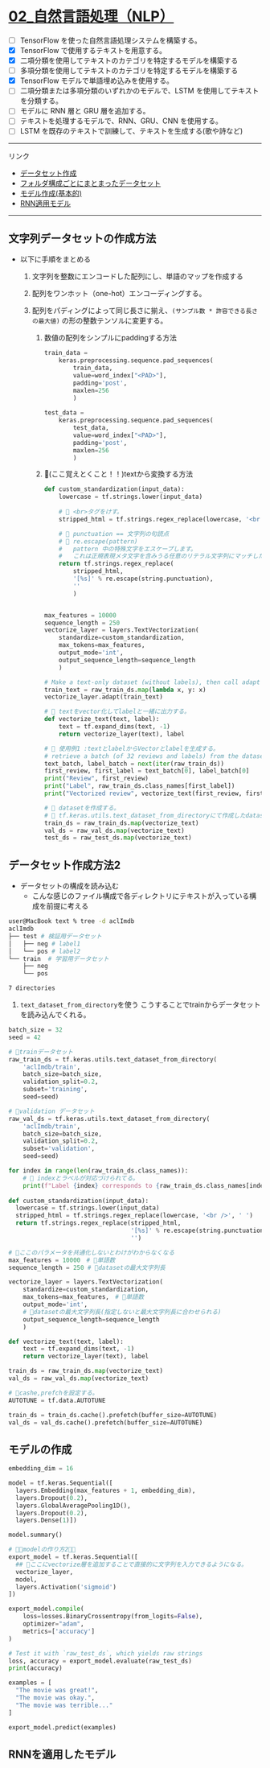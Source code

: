 # [02\_自然言語処理（NLP）](<02_自然言語処理(NLP)>)

- [ ] TensorFlow を使った自然言語処理システムを構築する。
- [x] TensorFlow で使用するテキストを用意する。
- [x] 二項分類を使用してテキストのカテゴリを特定するモデルを構築する
- [ ] 多項分類を使用してテキストのカテゴリを特定するモデルを構築する
- [x] TensorFlow モデルで単語埋め込みを使用する。
- [ ] 二項分類または多項分類のいずれかのモデルで、LSTM を使用してテキストを分類する。
- [ ] モデルに RNN 層と GRU 層を追加する。
- [ ] テキストを処理するモデルで、RNN、GRU、CNN を使用する。
- [ ] LSTM を既存のテキストで訓練して、テキストを生成する(歌や詩など)

---

リンク

- [データセット作成](#dataset)
- [フォルダ構成ごとにまとまったデータセット](#DirDataset)
- [モデル作成(基本的)](#basic_model)
- [RNN適用モデル](#rnn_model)

---

## <a name=dataset>文字列データセットの作成方法</a>

- 以下に手順をまとめる

    1. 文字列を整数にエンコードした配列にし、単語のマップを作成する

    1. 配列をワンホット（one-hot）エンコーディングする。

    1. 配列をパディングによって同じ長さに揃え、`(サンプル数 * 許容できる長さの最大値)` の形の整数テンソルに変更する。

        1. 数値の配列をシンプルにpaddingする方法

            ```python
            train_data = 
                keras.preprocessing.sequence.pad_sequences(
                    train_data,
                    value=word_index["<PAD>"],
                    padding='post',
                    maxlen=256
                    )
                    
            test_data = 
                keras.preprocessing.sequence.pad_sequences(
                    test_data,
                    value=word_index["<PAD>"],
                    padding='post',
                    maxlen=256
                    )
            ```

        2. 🌟(ここ覚えとくこと！！)textから変換する方法 

            ```python
            def custom_standardization(input_data):
                lowercase = tf.strings.lower(input_data)
                
                # 🌟 <br>タグをけす。
                stripped_html = tf.strings.regex_replace(lowercase, '<br />', ' ')

                # 🌟 punctuation == 文字列の句読点
                # 🌟 re.escape(pattern)
                #   pattern 中の特殊文字をエスケープします。
                #   これは正規表現メタ文字を含みうる任意のリテラル文字列にマッチしたい時に便利です。     
                return tf.strings.regex_replace(
                    stripped_html,
                    '[%s]' % re.escape(string.punctuation),
                    ''
                    )


            max_features = 10000
            sequence_length = 250
            vectorize_layer = layers.TextVectorization(
                standardize=custom_standardization,
                max_tokens=max_features,
                output_mode='int',
                output_sequence_length=sequence_length
                )
            
            # Make a text-only dataset (without labels), then call adapt
            train_text = raw_train_ds.map(lambda x, y: x)
            vectorize_layer.adapt(train_text)

            # 🌟 textをvector化してlabelと一緒に出力する。
            def vectorize_text(text, label):
                text = tf.expand_dims(text, -1)
                return vectorize_layer(text), label

            # 🌟 使用例1 :textとlabelからVectorとlabelを生成する。
            # retrieve a batch (of 32 reviews and labels) from the dataset
            text_batch, label_batch = next(iter(raw_train_ds))
            first_review, first_label = text_batch[0], label_batch[0]
            print("Review", first_review)
            print("Label", raw_train_ds.class_names[first_label])
            print("Vectorized review", vectorize_text(first_review, first_label))

            # 🌟 datasetを作成する。
            # 🌟 tf.keras.utils.text_dataset_from_directoryにて作成したdataset
            train_ds = raw_train_ds.map(vectorize_text)
            val_ds = raw_val_ds.map(vectorize_text)
            test_ds = raw_test_ds.map(vectorize_text)

            ```

## <a name=DirDataset>データセット作成方法2</a>

- データセットの構成を読み込む
  - こんな感じのファイル構成で各ディレクトリにテキストが入っている構成を前提に考える

```sh
user@MacBook text % tree -d aclImdb
aclImdb
├── test # 検証用データセット
│   ├── neg # label1
│   └── pos # label2
└── train  # 学習用データセット
    ├── neg
    └── pos

7 directories
```

1. `text_dataset_from_directory`を使う
こうすることでtrainからデータセットを読み込んでくれる。

```python
batch_size = 32
seed = 42

# 🌟trainデータセット
raw_train_ds = tf.keras.utils.text_dataset_from_directory(
    'aclImdb/train', 
    batch_size=batch_size, 
    validation_split=0.2, 
    subset='training', 
    seed=seed)

# 🌟validation データセット
raw_val_ds = tf.keras.utils.text_dataset_from_directory(
    'aclImdb/train', 
    batch_size=batch_size, 
    validation_split=0.2, 
    subset='validation', 
    seed=seed)

for index in range(len(raw_train_ds.class_names)):
    # 🌟 indexとラベルが対応づけられてる。
    print(f"Label {index} corresponds to {raw_train_ds.class_names[index]}")
    
def custom_standardization(input_data):
  lowercase = tf.strings.lower(input_data)
  stripped_html = tf.strings.regex_replace(lowercase, '<br />', ' ')
  return tf.strings.regex_replace(stripped_html,
                                  '[%s]' % re.escape(string.punctuation),
                                  '')

# 🌟ここのパラメータを共通化しないとわけがわからなくなる
max_features = 10000　# 🌟単語数
sequence_length = 250 # 🌟datasetの最大文字列長

vectorize_layer = layers.TextVectorization(
    standardize=custom_standardization,
    max_tokens=max_features,　# 🌟単語数
    output_mode='int',
    # 🌟datasetの最大文字列長(指定しないと最大文字列長に合わせられる)
    output_sequence_length=sequence_length　
    )

def vectorize_text(text, label):
    text = tf.expand_dims(text, -1)
    return vectorize_layer(text), label 

train_ds = raw_train_ds.map(vectorize_text)
val_ds = raw_val_ds.map(vectorize_text)

# 🌟cashe,prefchを設定する。
AUTOTUNE = tf.data.AUTOTUNE

train_ds = train_ds.cache().prefetch(buffer_size=AUTOTUNE)
val_ds = val_ds.cache().prefetch(buffer_size=AUTOTUNE)
```

## <a name=basic_model>モデルの作成</a>

```python
embedding_dim = 16

model = tf.keras.Sequential([
  layers.Embedding(max_features + 1, embedding_dim),
  layers.Dropout(0.2),
  layers.GlobalAveragePooling1D(),
  layers.Dropout(0.2),
  layers.Dense(1)])

model.summary()
```

```python
# 🌟🌟modelの作り方2🌟🌟
export_model = tf.keras.Sequential([
  ## 🌟ここにvectorize層を追加することで直接的に文字列を入力できるようになる。
  vectorize_layer, 
  model,
  layers.Activation('sigmoid')
])

export_model.compile(
    loss=losses.BinaryCrossentropy(from_logits=False), 
    optimizer="adam", 
    metrics=['accuracy']
)

# Test it with `raw_test_ds`, which yields raw strings
loss, accuracy = export_model.evaluate(raw_test_ds)
print(accuracy)

examples = [
  "The movie was great!",
  "The movie was okay.",
  "The movie was terrible..."
]

export_model.predict(examples)

```

## <a name=rnn_model>RNNを適用したモデル</a>

